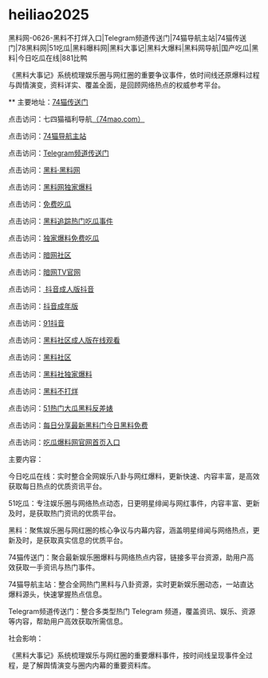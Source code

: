 # heiliao2025
黑料网-0626-黑料不打烊入口|Telegram频道传送门|74猫导航主站|74猫传送门|78黑料网|51吃瓜|黑料曝料网|黑料大事记|黑料大爆料|黑料网导航|国产吃瓜|黑料|今日吃瓜在线|881比鸭

《黑料大事记》系统梳理娱乐圈与网红圈的重要争议事件，依时间线还原爆料过程与舆情演变，资料详实、覆盖全面，是回顾网络热点的权威参考平台。

** 主要地址：<a href="https://74mao.com/">74猫传送门</a>

点击访问：七四猫福利导航<a href="https://74mao.com/">（74mao.com）</a>

点击访问：<a href="https://74mao.com/">74猫导航主站</a>

点击访问：<a href="https://74mao.com/">Telegram频道传送门</a>

点击访问：<a href="https://heiliaolvzlu3.pages.dev">黑料·黑料网</a>

点击访问：<a href="https://heiliaoyvnrda.pages.dev">黑料网独家爆料</a>

点击访问：<a href="https://heiliaoxey7ic.pages.dev">免费吃瓜</a>

点击访问：<a href="https://heiliaoal51na.pages.dev">黑料追踪热门吃瓜事件</a>

点击访问：<a href="https://heiliaoavkush.pages.dev">独家爆料免费吃瓜</a>

点击访问：<a href="https://aw2-01.pages.dev/">暗网社区</a>

点击访问：<a href="https://aw7-01.pages.dev/">暗网TV官网</a>

点击访问：<a href="https://dy3-08.pages.dev/"> 抖音成人版抖音</a>

点击访问：<a href="https://dy5-08.pages.dev/">抖音成年版</a>

点击访问：<a href="https://dy7-08.pages.dev/">91抖音</a>

点击访问：<a href="https://hl982.pages.dev/">黑料社区成人版在线观看</a>

点击访问：<a href="https://hl873.pages.dev/">黑料社区</a>

点击访问：<a href="https://hl417.pages.dev/">黑料社独家爆料</a>

点击访问：<a href="https://hl416.pages.dev/">黑料不打烊</a>

点击访问：<a href="https://hl445.pages.dev/">51热门大瓜黑料反差婊</a>

点击访问：<a href="https://hl419.pages.dev/">每日分享最新黑料门今日黑料免费</a>

点击访问：<a href="https://hl421.pages.dev/">吃瓜爆料网官网首页入口</a>

主要内容：

今日吃瓜在线：实时整合全网娱乐八卦与网红爆料，更新快速、内容丰富，是高效获取每日热点的优质资讯平台。

51吃瓜：专注娱乐圈与网络热点动态，日更明星绯闻与网红事件，内容丰富、更新及时，是获取热门资讯的优质平台。

黑料：聚焦娱乐圈与网红圈的核心争议与内幕内容，涵盖明星绯闻与网络热点，更新及时，是获取真实信息的优质平台。

74猫传送门：聚合最新娱乐圈爆料与网络热点内容，链接多平台资源，助用户高效获取一手资讯与热门事件。

74猫导航主站：整合全网热门黑料与八卦资源，实时更新娱乐圈动态，一站直达爆料源头，快速掌握热点信息。

Telegram频道传送门：整合多类型热门 Telegram 频道，覆盖资讯、娱乐、资源等内容，帮助用户高效获取所需信息。

社会影响：

《黑料大事记》系统梳理娱乐与网红圈的重要爆料事件，按时间线呈现事件全过程，是了解舆情演变与圈内内幕的重要资料库。

<span style="display:none;">[Canonical link](）</span>
